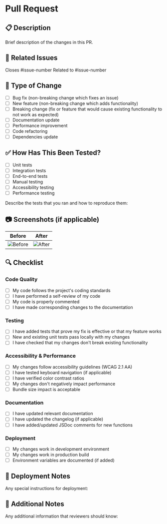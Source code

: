 # Pull Request

## 📋 Description

Brief description of the changes in this PR.

## 🔗 Related Issues

Closes #issue-number
Related to #issue-number

## 🧪 Type of Change

- [ ] Bug fix (non-breaking change which fixes an issue)
- [ ] New feature (non-breaking change which adds functionality)
- [ ] Breaking change (fix or feature that would cause existing functionality to not work as expected)
- [ ] Documentation update
- [ ] Performance improvement
- [ ] Code refactoring
- [ ] Dependencies update

## ✅ How Has This Been Tested?

- [ ] Unit tests
- [ ] Integration tests
- [ ] End-to-end tests
- [ ] Manual testing
- [ ] Accessibility testing
- [ ] Performance testing

Describe the tests that you ran and how to reproduce them:

## 📷 Screenshots (if applicable)

| Before         | After         |
| -------------- | ------------- |
| ![Before](url) | ![After](url) |

## 🔍 Checklist

### Code Quality

- [ ] My code follows the project's coding standards
- [ ] I have performed a self-review of my code
- [ ] My code is properly commented
- [ ] I have made corresponding changes to the documentation

### Testing

- [ ] I have added tests that prove my fix is effective or that my feature works
- [ ] New and existing unit tests pass locally with my changes
- [ ] I have checked that my changes don't break existing functionality

### Accessibility & Performance

- [ ] My changes follow accessibility guidelines (WCAG 2.1 AA)
- [ ] I have tested keyboard navigation (if applicable)
- [ ] I have verified color contrast ratios
- [ ] My changes don't negatively impact performance
- [ ] Bundle size impact is acceptable

### Documentation

- [ ] I have updated relevant documentation
- [ ] I have updated the changelog (if applicable)
- [ ] I have added/updated JSDoc comments for new functions

### Deployment

- [ ] My changes work in development environment
- [ ] My changes work in production build
- [ ] Environment variables are documented (if added)

## 🚀 Deployment Notes

Any special instructions for deployment:

## 📝 Additional Notes

Any additional information that reviewers should know:
